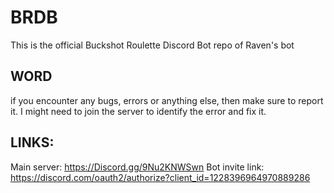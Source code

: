 # BRDB
This is the official Buckshot Roulette Discord Bot repo of Raven's bot

## WORD
if you encounter any bugs, errors or anything else, then make sure to report it.
I might need to join the server to identify the error and fix it.

## LINKS:
Main server:
https://Discord.gg/9Nu2KNWSwn
Bot invite link:
https://discord.com/oauth2/authorize?client_id=1228396964970889286
